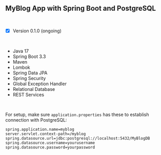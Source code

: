 ## MyBlog App with Spring Boot and PostgreSQL
<br>

- [x] Version 0.1.0 (ongoing)
<br>

- Java 17
- Spring Boot 3.3
- Maven
- Lombok
- Spring Data JPA
- Spring Security
- Global Exception Handler
- Relational Database
- REST Services
<br>


For setup, make sure `application.properties` has these to establish connection with PostgreSQL:
```
spring.application.name=myblog
server.servlet.context-path=/myblog
spring.datasource.url=jdbc:postgresql://localhost:5432/MyBlogDB
spring.datasource.username=yourusername
spring.datasource.password=yourpassword
```
